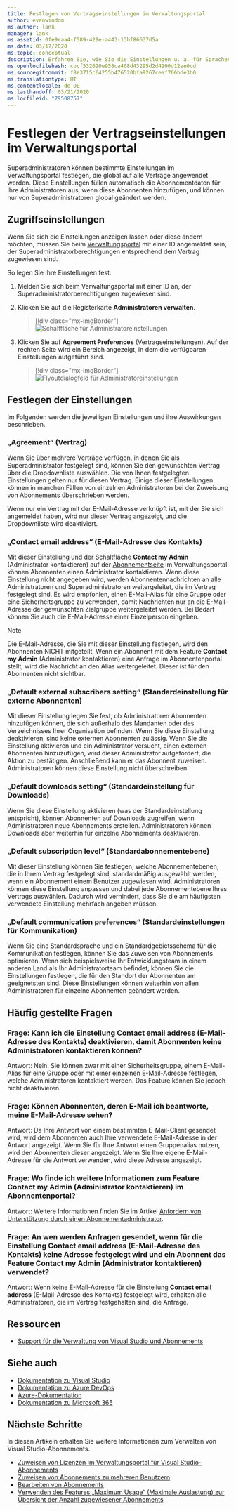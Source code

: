 ```yaml
---
title: Festlegen von Vertragseinstellungen im Verwaltungsportal
author: evanwindom
ms.author: lank
manager: lank
ms.assetid: 0fe9eaa4-f589-429e-a443-13bf86637d5a
ms.date: 03/17/2020
ms.topic: conceptual
description: Erfahren Sie, wie Sie die Einstellungen u. a. für Sprachen, Kontakte und die Abonnementebene im Verwaltungsportal festlegen.
ms.openlocfilehash: cbcf532620e958ca408d43295d2d4200d12ee0cd
ms.sourcegitcommit: f8e3715c64255b476520bfa9267ceaf766bde3b0
ms.translationtype: HT
ms.contentlocale: de-DE
ms.lasthandoff: 03/21/2020
ms.locfileid: "79508757"
---
```

# <a name="set-preferences-for-your-agreements-in-the-administration-portal"></a>Festlegen der Vertragseinstellungen im Verwaltungsportal
Superadministratoren können bestimmte Einstellungen im Verwaltungsportal festlegen, die global auf alle Verträge angewendet werden.  Diese Einstellungen füllen automatisch die Abonnementdaten für Ihre Administratoren aus, wenn diese Abonnenten hinzufügen, und können nur von Superadministratoren global geändert werden.  

## <a name="access-preferences"></a>Zugriffseinstellungen
Wenn Sie sich die Einstellungen anzeigen lassen oder diese ändern möchten, müssen Sie beim [Verwaltungsportal](https://manage.visualstudio.com) mit einer ID angemeldet sein, der Superadministratorberechtigungen entsprechend dem Vertrag zugewiesen sind.  

So legen Sie Ihre Einstellungen fest:
1. Melden Sie sich beim Verwaltungsportal mit einer ID an, der Superadministratorberechtigungen zugewiesen sind.
2. Klicken Sie auf die Registerkarte **Administratoren verwalten**.
   > [!div class="mx-imgBorder"]
   > ![Schaltfläche für Administratoreinstellungen](_img/admin-prefs/admin-prefs-button.png)

3. Klicken Sie auf **Agreement Preferences** (Vertragseinstellungen).
Auf der rechten Seite wird ein Bereich angezeigt, in dem die verfügbaren Einstellungen aufgeführt sind. 

   > [!div class="mx-imgBorder"]
   > ![Flyoutdialogfeld für Administratoreinstellungen](_img/admin-prefs/admin-prefs-flyout.png)

## <a name="set-your-preferences"></a>Festlegen der Einstellungen
Im Folgenden werden die jeweiligen Einstellungen und ihre Auswirkungen beschrieben. 

### <a name="agreement"></a>„Agreement“ (Vertrag)
Wenn Sie über mehrere Verträge verfügen, in denen Sie als Superadministrator festgelegt sind, können Sie den gewünschten Vertrag über die Dropdownliste auswählen.  Die von Ihnen festgelegten Einstellungen gelten nur für diesen Vertrag.  Einige dieser Einstellungen können in manchen Fällen von einzelnen Administratoren bei der Zuweisung von Abonnements überschrieben werden. 

Wenn nur ein Vertrag mit der E-Mail-Adresse verknüpft ist, mit der Sie sich angemeldet haben, wird nur dieser Vertrag angezeigt, und die Dropdownliste wird deaktiviert. 

### <a name="contact-email-address"></a>„Contact email address“ (E-Mail-Adresse des Kontakts)
Mit dieser Einstellung und der Schaltfläche **Contact my Admin** (Administrator kontaktieren) auf der [Abonnementseite](https://my.visualstudio.com/subscriptions) im Verwaltungsportal können Abonnenten einen Administrator kontaktieren.  Wenn diese Einstellung nicht angegeben wird, werden Abonnentennachrichten an alle Administratoren und Superadministratoren weitergeleitet, die im Vertrag festgelegt sind.  Es wird empfohlen, einen E-Mail-Alias für eine Gruppe oder eine Sicherheitsgruppe zu verwenden, damit Nachrichten nur an die E-Mail-Adresse der gewünschten Zielgruppe weitergeleitet werden. Bei Bedarf können Sie auch die E-Mail-Adresse einer Einzelperson eingeben.

> [!NOTE]
> Die E-Mail-Adresse, die Sie mit dieser Einstellung festlegen, wird den Abonnenten NICHT mitgeteilt.  Wenn ein Abonnent mit dem Feature **Contact my Admin** (Administrator kontaktieren) eine Anfrage im Abonnentenportal stellt, wird die Nachricht an den Alias weitergeleitet. Dieser ist für den Abonnenten nicht sichtbar. 

### <a name="default-external-subscribers-setting"></a>„Default external subscribers setting“ (Standardeinstellung für externe Abonnenten)
Mit dieser Einstellung legen Sie fest, ob Administratoren Abonnenten hinzufügen können, die sich außerhalb des Mandanten oder des Verzeichnisses Ihrer Organisation befinden.  Wenn Sie diese Einstellung deaktivieren, sind keine externen Abonnenten zulässig.  Wenn Sie die Einstellung aktivieren und ein Administrator versucht, einen externen Abonnenten hinzuzufügen, wird dieser Administrator aufgefordert, die Aktion zu bestätigen. Anschließend kann er das Abonnent zuweisen. Administratoren können diese Einstellung nicht überschreiben. 

### <a name="default-downloads-setting"></a>„Default downloads setting“ (Standardeinstellung für Downloads)
Wenn Sie diese Einstellung aktivieren (was der Standardeinstellung entspricht), können Abonnenten auf Downloads zugreifen, wenn Administratoren neue Abonnements erstellen.  Administratoren können Downloads aber weiterhin für einzelne Abonnements deaktivieren.  

### <a name="default-subscription-level"></a>„Default subscription level“ (Standardabonnementebene)
Mit dieser Einstellung können Sie festlegen, welche Abonnementebenen, die in Ihrem Vertrag festgelegt sind, standardmäßig ausgewählt werden, wenn ein Abonnement einem Benutzer zugewiesen wird.  Administratoren können diese Einstellung anpassen und dabei jede Abonnementebene Ihres Vertrags auswählen. Dadurch wird verhindert, dass Sie die am häufigsten verwendete Einstellung mehrfach angeben müssen. 

### <a name="default-communication-preferences"></a>„Default communication preferences“ (Standardeinstellungen für Kommunikation)
Wenn Sie eine Standardsprache und ein Standardgebietsschema für die Kommunikation festlegen, können Sie das Zuweisen von Abonnements optimieren.  Wenn sich beispielsweise Ihr Entwicklungsteam in einem anderen Land als Ihr Administratorteam befindet, können Sie die Einstellungen festlegen, die für den Standort der Abonnenten am geeignetsten sind. Diese Einstellungen können weiterhin von allen Administratoren für einzelne Abonnenten geändert werden. 

## <a name="frequently-asked-questions"></a>Häufig gestellte Fragen
### <a name="q--can-i-disable-the-contact-email-address-so-subscribers-cannot-contact-administrators"></a>Frage:  Kann ich die Einstellung **Contact email address** (E-Mail-Adresse des Kontakts) deaktivieren, damit Abonnenten keine Administratoren kontaktieren können?
Antwort:  Nein. Sie können zwar mit einer Sicherheitsgruppe, einem E-Mail-Alias für eine Gruppe oder mit einer einzelnen E-Mail-Adresse festlegen, welche Administratoren kontaktiert werden. Das Feature können Sie jedoch nicht deaktivieren.

### <a name="q-if-i-answer-a-subscribers-email-will-they-have-my-email-address"></a>Frage: Können Abonnenten, deren E-Mail ich beantworte, meine E-Mail-Adresse sehen?
Antwort:  Da Ihre Antwort von einem bestimmten E-Mail-Client gesendet wird, wird dem Abonnenten auch Ihre verwendete E-Mail-Adresse in der Antwort angezeigt.  Wenn Sie für Ihre Antwort einen Gruppenalias nutzen, wird den Abonnenten dieser angezeigt.  Wenn Sie Ihre eigene E-Mail-Adresse für die Antwort verwenden, wird diese Adresse angezeigt.  

### <a name="q-where-can-i-find-out-more-about-the-contact-my-admin-feature-in-the-subscriber-portal"></a>Frage: Wo finde ich weitere Informationen zum Feature **Contact my Admin** (Administrator kontaktieren) im Abonnentenportal?
Antwort:  Weitere Informationen finden Sie im Artikel [Anfordern von Unterstützung durch einen Abonnementadministrator](contact-my-admin.md). 

### <a name="q-if-we-dont-complete-the-contact-email-address-and-a-subscriber-uses-the-contact-my-admin-feature-who-receives-their-request"></a>Frage: An wen werden Anfragen gesendet, wenn für die Einstellung **Contact email address** (E-Mail-Adresse des Kontakts) keine Adresse festgelegt wird und ein Abonnent das Feature **Contact my Admin** (Administrator kontaktieren) verwendet?
Antwort:  Wenn keine E-Mail-Adresse für die Einstellung **Contact email address** (E-Mail-Adresse des Kontakts) festgelegt wird, erhalten alle Administratoren, die im Vertrag festgehalten sind, die Anfrage. 

## <a name="resources"></a>Ressourcen
- [Support für die Verwaltung von Visual Studio und Abonnements](https://visualstudio.microsoft.com/support/support-overview-vs)

## <a name="see-also"></a>Siehe auch
- [Dokumentation zu Visual Studio](https://docs.microsoft.com/visualstudio/)
- [Dokumentation zu Azure DevOps](https://docs.microsoft.com/azure/devops/)
- [Azure-Dokumentation](https://docs.microsoft.com/azure/)
- [Dokumentation zu Microsoft 365](https://docs.microsoft.com/microsoft-365/)

## <a name="next-steps"></a>Nächste Schritte
In diesen Artikeln erhalten Sie weitere Informationen zum Verwalten von Visual Studio-Abonnements.
- [Zuweisen von Lizenzen im Verwaltungsportal für Visual Studio-Abonnements](assign-license.md)
- [Zuweisen von Abonnements zu mehreren Benutzern](assign-license-bulk.md)
- [Bearbeiten von Abonnements](edit-license.md)
- [Verwenden des Features „Maximum Usage“ (Maximale Auslastung) zur Übersicht der Anzahl zugewiesener Abonnements](maximum-usage.md)



